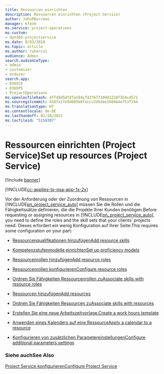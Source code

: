 ```yaml
---
title: Ressourcen einrichten
description: Ressourcen einrichten (Project Service)
author: JohnPBurrows
manager: kfend
ms.service: project-operations
ms.custom:
- dyn365-projectservice
ms.date: 8/03/2018
ms.topic: article
ms.author: ruhercul
audience: Admin
search.audienceType:
- admin
- customizer
- enduser
search.app:
- D365CE
- D365PS
- ProjectOperations
ms.openlocfilehash: 4ff49d5dfdfa184cf437677109d1228f3b4cd571
ms.sourcegitcommit: 418fa1fe9d605b8faccc2d5dee1b04b4e753f194
ms.translationtype: HT
ms.contentlocale: de-DE
ms.lasthandoff: 02/10/2021
ms.locfileid: "5150307"
---
```

# <a name="set-up-resources-project-service"></a><span data-ttu-id="eeaab-103">Ressourcen einrichten (Project Service)</span><span class="sxs-lookup"><span data-stu-id="eeaab-103">Set up resources (Project Service)</span></span>

[!include [banner](../includes/psa-now-project-operations.md)]

[!INCLUDE[cc-applies-to-psa-app-1x-2x](../includes/cc-applies-to-psa-app-1x-2x.md)]

<span data-ttu-id="eeaab-104">Vor der Anforderung oder der Zuordnung von Ressourcen in [!INCLUDE[pn_project_service_auto](../includes/pn-project-service-auto.md)] müssen Sie die Rollen und die Fähigkeitssätze definieren, die die Projekte Ihrer Kunden benötigen.</span><span class="sxs-lookup"><span data-stu-id="eeaab-104">Before requesting or assigning resources in [!INCLUDE[pn_project_service_auto](../includes/pn-project-service-auto.md)], you need to define the roles and the skill sets that your clients’ projects need.</span></span> <span data-ttu-id="eeaab-105">Dieses erfordert ein wenig Konfiguration auf Ihrer Seite:</span><span class="sxs-lookup"><span data-stu-id="eeaab-105">This requires some configuration on your part:</span></span>  
  
-   [<span data-ttu-id="eeaab-106">Ressourcenqualifikationen hinzufügen</span><span class="sxs-lookup"><span data-stu-id="eeaab-106">Add resource skills</span></span>](../psa/add-resource-skills.md)  
  
-   [<span data-ttu-id="eeaab-107">Kompetenzstufenmodelle einrichten</span><span class="sxs-lookup"><span data-stu-id="eeaab-107">Set up proficiency models</span></span>](../psa/set-up-proficiency-models.md)  
  
-   [<span data-ttu-id="eeaab-108">Ressourcenrollen hinzufügen</span><span class="sxs-lookup"><span data-stu-id="eeaab-108">Add resource roles</span></span>](../psa/add-resource-roles.md)  
  
-   [<span data-ttu-id="eeaab-109">Ressourcenrollen konfigurieren</span><span class="sxs-lookup"><span data-stu-id="eeaab-109">Configure resource roles</span></span>](../psa/configure-resource-roles.md)  
  
-   [<span data-ttu-id="eeaab-110">Ordnen Sie Fähigkeiten Ressourcenrollen zu</span><span class="sxs-lookup"><span data-stu-id="eeaab-110">Associate skills with resource roles</span></span>](../psa/associate-skills-with-resource-roles.md)  
  
-   [<span data-ttu-id="eeaab-111">Ressourcen hinzufügen</span><span class="sxs-lookup"><span data-stu-id="eeaab-111">Add resources</span></span>](../psa/add-resources.md)  
  
-   [<span data-ttu-id="eeaab-112">Ordnen Sie Fähigkeiten Ressourcen zu</span><span class="sxs-lookup"><span data-stu-id="eeaab-112">Associate skills with resources</span></span>](../psa/associate-skills-with-resources.md)  
  
-   [<span data-ttu-id="eeaab-113">Erstellen Sie eine neue Arbeitszeitvorlage.</span><span class="sxs-lookup"><span data-stu-id="eeaab-113">Create a work hours template</span></span>](../psa/create-work-hours-template.md)  
  
-   [<span data-ttu-id="eeaab-114">Anwenden eines Kalenders auf eine Ressource</span><span class="sxs-lookup"><span data-stu-id="eeaab-114">Apply a calendar to a resource</span></span>](../psa/apply-calendar-resource.md)  
  
-   [<span data-ttu-id="eeaab-115">Konfigurieren von zusätzlichen Parametereinstellungen</span><span class="sxs-lookup"><span data-stu-id="eeaab-115">Configure additional parameters settings</span></span>](../psa/configure-additional-parameters-settings.md)  
  
### <a name="see-also"></a><span data-ttu-id="eeaab-116">Siehe auch</span><span class="sxs-lookup"><span data-stu-id="eeaab-116">See Also</span></span>  
 [<span data-ttu-id="eeaab-117">Project Service konfigurieren</span><span class="sxs-lookup"><span data-stu-id="eeaab-117">Configure Project Service</span></span>](../psa/configure.md)

